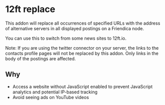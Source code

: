 # 12ft replace

This addon will replace all occurrences of specified URLs with the address of
alternative servers in all displayed postings on a Friendica node.

You can use this to switch from some news sites to 12ft.io.

Note: If you are using the twitter connector on your server, the links to the
contacts profile pages will not be replaced by this addon. Only links in the
body of the postings are affected.

## Why

- Access a website without JavaScript enabled to prevent JavaScript analytics
  and potential IP-based tracking
- Avoid seeing ads on YouTube videos
